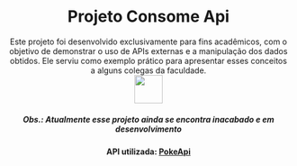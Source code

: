 <div align="center">
 <h1>Projeto Consome Api</h1> 
  Este projeto foi desenvolvido exclusivamente para fins acadêmicos, com o objetivo de demonstrar o uso de APIs externas e a manipulação dos dados obtidos. 
  Ele serviu como exemplo prático para apresentar esses conceitos a alguns colegas da faculdade.
  </br> <img height="50" src="https://cdn.discordapp.com/emojis/852722847075270716.gif?v=1"> </br>

  <h5>Obs.: Atualmente esse projeto ainda se encontra inacabado e em desenvolvimento</h5>
  
  <b>API utilizada:  [PokeApi](https://pokeapi.co/) </b>
</div>

